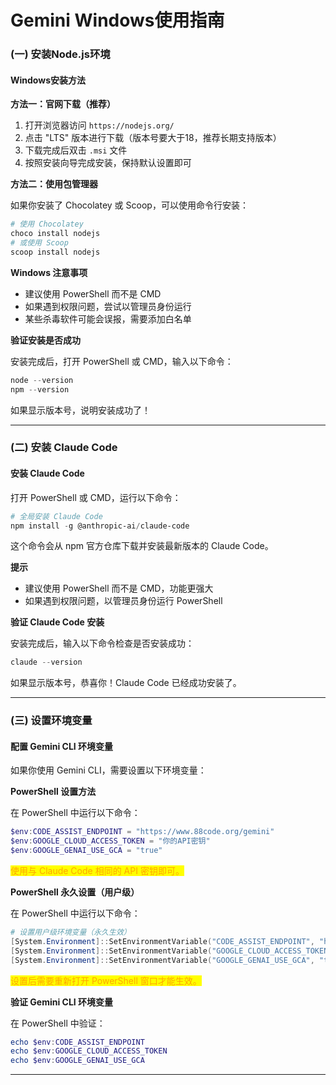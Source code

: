 # Gemini Windows使用指南

### (一) 安装Node.js环境

#### Windows安装方法

**方法一：官网下载（推荐）**

1. 打开浏览器访问 `https://nodejs.org/`
2. 点击 "LTS" 版本进行下载（版本号要大于18，推荐长期支持版本）
3. 下载完成后双击 `.msi` 文件
4. 按照安装向导完成安装，保持默认设置即可

**方法二：使用包管理器**

如果你安装了 Chocolatey 或 Scoop，可以使用命令行安装：

```powershell
# 使用 Chocolatey
choco install nodejs
# 或使用 Scoop
scoop install nodejs
```

**Windows 注意事项**

- 建议使用 PowerShell 而不是 CMD
- 如果遇到权限问题，尝试以管理员身份运行
- 某些杀毒软件可能会误报，需要添加白名单

**验证安装是否成功**

安装完成后，打开 PowerShell 或 CMD，输入以下命令：

```powershell
node --version
npm --version
```

如果显示版本号，说明安装成功了！

***

### (二) 安装 Claude Code

#### 安装 Claude Code

打开 PowerShell 或 CMD，运行以下命令：

```powershell
# 全局安装 Claude Code
npm install -g @anthropic-ai/claude-code
```

这个命令会从 npm 官方仓库下载并安装最新版本的 Claude Code。

**提示**

- 建议使用 PowerShell 而不是 CMD，功能更强大
- 如果遇到权限问题，以管理员身份运行 PowerShell

**验证 Claude Code 安装**

安装完成后，输入以下命令检查是否安装成功：

```powershell
claude --version
```

如果显示版本号，恭喜你！Claude Code 已经成功安装了。

***

### (三) 设置环境变量

#### 配置 Gemini CLI 环境变量

如果你使用 Gemini CLI，需要设置以下环境变量：

**PowerShell 设置方法**

在 PowerShell 中运行以下命令：

```powershell
$env:CODE_ASSIST_ENDPOINT = "https://www.88code.org/gemini"
$env:GOOGLE_CLOUD_ACCESS_TOKEN = "你的API密钥"
$env:GOOGLE_GENAI_USE_GCA = "true"
```

<mark style="color:orange;">使用与 Claude Code 相同的 API 密钥即可。</mark>

**PowerShell 永久设置（用户级）**

在 PowerShell 中运行以下命令：

```powershell
# 设置用户级环境变量（永久生效）
[System.Environment]::SetEnvironmentVariable("CODE_ASSIST_ENDPOINT", "https://www.88code.org/gemini", [System.EnvironmentVariableTarget]::User)
[System.Environment]::SetEnvironmentVariable("GOOGLE_CLOUD_ACCESS_TOKEN", "你的API密钥", [System.EnvironmentVariableTarget]::User)
[System.Environment]::SetEnvironmentVariable("GOOGLE_GENAI_USE_GCA", "true", [System.EnvironmentVariableTarget]::User)
```

<mark style="color:orange;">设置后需要重新打开 PowerShell 窗口才能生效。</mark>

**验证 Gemini CLI 环境变量**

在 PowerShell 中验证：

```powershell
echo $env:CODE_ASSIST_ENDPOINT
echo $env:GOOGLE_CLOUD_ACCESS_TOKEN
echo $env:GOOGLE_GENAI_USE_GCA
```

***